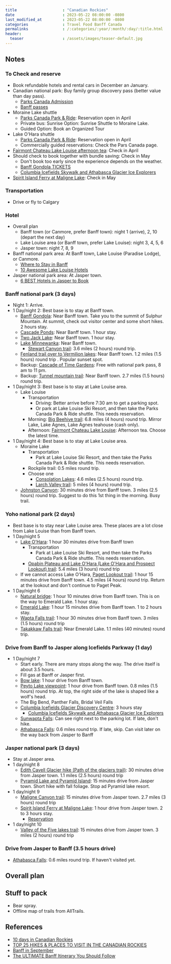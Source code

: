 ```yaml
---
title                    : "Canadian Rockies"
date                     : 2023-05-22 08:00:00 -0800
last_modified_at         : 2023-05-22 08:00:00 -0800
categories               : Travel Food Banff Canada
permalinks               : /:categories/:year/:month/:day/:title.html
header:
  teaser                 : /assets/images/teaser-default.jpg
---
```


## Notes

### To Check and reserve

- Book refundable hotels and rental cars in December an January.
- Canadian national park: Buy family group discovery pass (better value than day pass).
  - [Parks Canada Admission](https://parks.canada.ca/voyage-travel/admission)
  - [Banff passes](https://parks.canada.ca/pn-np/ab/banff/visit/passer-passes)
- Moraine Lake shuttle
  - [Parks Canada Park & Ride](https://parks.canada.ca/pn-np/ab/banff/visit/parkbus/louise): Reservation open in April
  - Private bus: Sunrise Option: Sunrise Shuttle to Moraine Lake.
  - Guided Option: Book an Organized Tour
- Lake O'Hara shuttle
  - [Parks Canada Park & Ride](https://parks.canada.ca/pn-np/bc/yoho/activ/randonnee-hike/ohara/visit): Reservation open in April
  - Commercially guided reservations: Check the Pars Canada page.
- [Fairmont Chateau Lake Louise afternoon tea](https://www.chateau-lake-louise.com/dine/afternoon-tea/): Check in April
- Should check to book together with bundle saving: Check in May
  - Don't book too early since the experience depends on the weather.
  - [Banff Gondola TICKETS](https://www.banffjaspercollection.com/attractions/banff-gondola/)
  - [Columbia Icefields Skywalk and Athabasca Glacier Ice Explorers](https://bookings.banffjaspercollection.com/RKY/activities/details/1/ICE-BTC-BA-GA/Attraction#/select-ticket/book-adventure)
- [Spirit Island Ferry at Maligne Lake](https://www.banffjaspercollection.com/attractions/maligne-lake-cruise/): Check in May

### Transportation

- Drive or fly to Calgary

### Hotel

- Overall plan
  - Banff town (or Canmore, prefer Banff town):  night 1 (arrive), 2, 10 (depart the next day)
  - Lake Louise area (or Banff town, prefer Lake Louise): night 3, 4, 5, 6
  - Jasper town: night 7, 8, 9
- Banff national park area: At Banff town, Lake Louise (Paradise Lodge), or Canmore.
  - [Where to Stay in Banff](https://thebanffblog.com/where-to-stay-in-banff/)
  - [10 Awesome Lake Louise Hotels](https://thebanffblog.com/lake-louise-hotels/)
- Jasper national park area: At Jasper town.
  - [6 BEST Hotels in Jasper to Book](https://thebanffblog.com/jasper-hotels/)

### Banff national park (3 days)

- Night 1: Arrive.
- 1 Day/night 2: Best base is to stay at Banff town.
  - [Banff Gondola](https://thebanffblog.com/banff-gondola/): Near Banff town. Take you to the summit of Sulphur Mountain. At summit, check out visitor center and some short hikes. 2 hours stay.
  - [Cascade Ponds](https://thebanffblog.com/cascade-ponds-banff/): Near Banff town. 1 hour stay.
  - [Two Jack Lake](https://thebanffblog.com/two-jack-lake/): Near Banff town. 1 hour stay.
  - [Lake Minnewanka](https://thebanffblog.com/lake-minnewanka/): Near Banff town.
    - [Stewart Canyon trail](https://www.travelbanffcanada.com/stewart-canyon-hike-banff-national-park/): 3.6 miles (2 hours) round trip.
  - [Fenland trail over to Vermilion lakes](https://thebanffblog.com/vermilion-lakes/): Near Banff town. 1.2 miles (1.5 hours) round trip . Popular sunset spot.
  - Backup: [Cascade of Time Gardens](https://thebanffblog.com/cascade-of-time-gardens/): Free with national park pass, 8 am to 11 pm.
  - Backup: [Tunnel mountain trail](https://www.travelbanffcanada.com/tunnel-mountain-hike-banff/): Near Banff town. 2.7 miles (1.5 hours) round trip.
- 1 Day/night 3: Best base is to stay at Lake Louise area.
  - Lake Louise
    - Transportation
      - Driving: Better arrive before 7:30 am to get a parking spot.
      - Or park at Lake Louise Ski Resort, and then take the Parks Canada Park & Ride shuttle. This needs reservation.
    - Morning: [Big Beehive trail](https://adventurealberta.ca/big-beehive-hike/): 6.8 miles (4 hours) round trip. Mirror Lake, Lake Agnes, Lake Agnes teahouse (cash only).
    - Afternoon: [Fairmont Chateau Lake Louise](https://en.wikipedia.org/wiki/Chateau_Lake_Louise): Afternoon tea. Choose the latest time.
- 1 Day/night 4: Best base is to stay at Lake Louise area.
  - Moraine Lake
    - Transportation
      - Park at Lake Louise Ski Resort, and then take the Parks Canada Park & Ride shuttle. This needs reservation.
    - Rockpile trail: 0.5 miles round trip.
    - Choose one
      - [Consolation Lakes](https://www.travelbanffcanada.com/consolation-lakes-trail/): 4.6 miles (2.5 hours) round trip.
      - [Larch Valley trail](https://www.travelbanffcanada.com/larch-valley-hike-banff/): 5 miles (4 hours) round trip.
  - [Johnston Canyon](https://thebanffblog.com/johnston-canyon-hike/): 30 minutes drive from Banff town. 3 miles (2.5 hours) round trip. Suggest to do this 1st thing in the morning. Busy trail.

### Yoho national park (2 days)

- Best base is to stay near Lake Louise area. These places are a lot close from Lake Louise than from Banff town.
- 1 Day/night 5
  - [Lake O'Hara](https://thebanffblog.com/lake-ohara/): 1 hour 30 minutes drive from Banff town
    - Transportation
      - Park at Lake Louise Ski Resort, and then take the Parks Canada Park & Ride shuttle. This needs reservation.
    - [Opabin Plateau and Lake O'Hara (Lake O'Hara and Prospect Lookout) trail](https://serenaslenses.net/hiking-to-lake-ohara-viewpoint/): 5.4 miles (3 hours) round trip
  - If we cannot access Lake O'Hara, [Paget Lookout trail](https://thebanffblog.com/paget-peak-scramble/): 1 hour 15 minutes drive from Banff town. 4.5 miles (4 hours) round trip. Return at the lookout and don't continue to Paget Peak.
- 1 Day/night 6
  - [Natural bridge](https://getinspiredeveryday.com/adventure/natural-bridge-in-yoho-national-park/): 1 hour 10 minutes drive from Banff town. This is on the way to Emerald Lake. 1 hour stay.
  - [Emerald Lake](https://thebanffblog.com/emerald-lake/): 1 hour 15 minutes drive from Banff town. 1 to 2 hours stay.
  - [Wapta Falls trail](https://thebanffblog.com/wapta-falls/): 1 hour 30 minutes drive from Banff town. 3 miles (1.5 hours) round trip
  - [Takakkaw Falls trail](https://thebanffblog.com/takakkaw-falls-in-yoho/): Near Emerald Lake. 1.1 miles (40 minutes) round trip.

### Drive from Banff to Jasper along Icefields Parkway (1 day)

- 1 Day/night 7
  - Start early. There are many stops along the way. The drive itself is about 3.5 hours.
  - Fill gas at Banff or Jasper first.
  - [Bow lake](https://thebanffblog.com/bow-lake/): 1 hour drive from Banff town.
  - [Peyto Lake viewpoint](https://thebanffblog.com/peyto-lake/): 1 hour drive from Banff town. 0.8 miles (1.5 hours) round trip. At top, the right side of the lake is shaped like a wolf's head.
  - The Big Bend, Panther Falls, Bridal Veil Falls
  - [Columbia Icefields Glacier Discovery Centre](https://thebanffblog.com/athabasca-glacier-columbia-icefield/): 3 hours stay
    - [Columbia Icefields Skywalk and Athabasca Glacier Ice Explorers](https://bookings.banffjaspercollection.com/RKY/activities/details/1/ICE-BTC-BA-GA/Attraction#/select-ticket/book-adventure)
  - [Sunwapta Falls](https://www.hikejasper.com/Hiking-Sunwapta-Falls-in-Jasper.html): Can see right next to the parking lot. If late, don't hike.
  - [Athabasca Falls](https://www.hikejasper.com/Hiking-Athabasca-Falls-in-Jasper.html): 0.6 miles round trip. If late, skip. Can visit later on the way back from Jasper to Banff

### Jasper national park (3 days)

- Stay at Jasper area.
- 1 day/night 8
  - [Edith Cavell Glacier hike (Path of the glaciers trail)](http://banffandbeyond.com/the-path-of-the-glacier-loop-at-mount-edith-cavell/): 30 minutes drive from Jasper town. 1.1 miles (2.5 hours) round trip
  - [Pyramid Lake and Pyramid Island](https://thebanffblog.com/pyramid-lake-jasper/): 15 minutes drive from Jasper town. Short hike with fall foliage. Stop ad Pyramid lake resort.
- 1 day/night 9
  - [Maligne Canyon trail](https://www.hikejasper.com/Hiking-Maligne-Canyon-in-Jasper.html): 15 minutes drive from Jasper town. 2.7 miles (3 hours) round trip
  - [Spirit Island Ferry at Maligne Lake](https://thebanffblog.com/maligne-lake/): 1 hour drive from Jasper town. 2 to 3 hours stay.
    - [Reservation](https://www.banffjaspercollection.com/attractions/maligne-lake-cruise/)
- 1 day/night 10
  - [Valley of the Five lakes trail](https://www.hikejasper.com/Hiking-Valley-of-the-Five-Lakes-in-Jasper.html): 15 minutes drive from Jasper town. 3 miles (2 hours) round trip

### Drive from Jasper to Banff (3.5 hours drive)

- [Athabasca Falls](https://www.hikejasper.com/Hiking-Athabasca-Falls-in-Jasper.html): 0.6 miles round trip. If haven't visited yet.

## Overall plan

## Stuff to pack

- Bear spray.
- Offline map of trails from AllTrails.

## References

- [10 days in Canadian Rockies](https://www.youtube.com/watch?v=Gl7m0cVa37k)
- [TOP 25 HIKES & PLACES TO VISIT IN THE CANADIAN ROCKIES](https://www.youtube.com/watch?v=F8vpspS5J_k)
- [Banff in September](https://thebanffblog.com/banff-in-september/)
- [The ULTIMATE Banff Itinerary You Should Follow](https://thebanffblog.com/itinerary-for-banff/)
